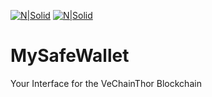 [![N|Solid](https://safehaven.io/img/bannerMSW.jpeg)](https://mysafewallet.io/)        [![N|Solid](https://safehaven.io/img/logo_color.png)](https://safehaven.io/)

# MySafeWallet
Your Interface for the VeChainThor Blockchain
